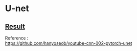 # U-net

## [Result](result/README.md)

Reference :  
https://github.com/hanyoseob/youtube-cnn-002-pytorch-unet